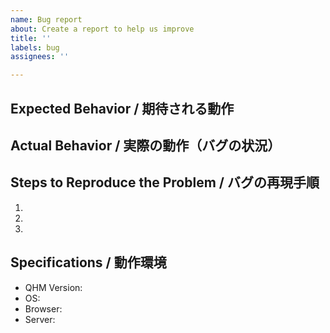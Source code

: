 ```yaml
---
name: Bug report
about: Create a report to help us improve
title: ''
labels: bug
assignees: ''

---
```


## Expected Behavior / 期待される動作


## Actual Behavior / 実際の動作（バグの状況）


## Steps to Reproduce the Problem / バグの再現手順

  1.
  1.
  1.

## Specifications / 動作環境

  - QHM Version:
  - OS: 
  - Browser:
  - Server:
